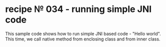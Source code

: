 # recipe № 034 - running simple JNI code

This sample code shows how to run simple JNI based code - "Hello world". This time, we call native method
from enclosing class and from inner class.
